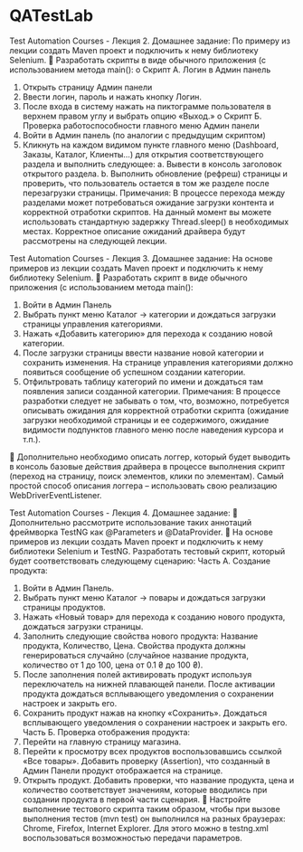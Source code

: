# QATestLab
Test Automation Courses - Лекция 2. Домашнее задание:
По примеру из лекции создать Maven проект и подключить к нему библиотеку Selenium.
 Разработать скрипты в виде обычного приложения (с использованием метода main():
o Скрипт А. Логин в Админ панель
1. Открыть страницу Админ панели
2. Ввести логин, пароль и нажать кнопку Логин.
3. После входа в систему нажать на пиктограмме пользователя в верхнем
правом углу и выбрать опцию «Выход.»
o Скрипт Б. Проверка работоспособности главного меню Админ панели
1. Войти в Админ панель (по аналогии с предыдущим скриптом)
2. Кликнуть на каждом видимом пункте главного меню (Dashboard, Заказы,
Каталог, Клиенты…) для открытия соответствующего раздела и выполнить
следующее:
a. Вывести в консоль заголовок открытого раздела.
b. Выполнить обновление (рефреш) страницы и проверить, что
пользователь остается в том же разделе после перезагрузки
страницы.
Примечания: В процессе перехода между разделами может потребоваться ожидание загрузки
контента и корректной отработки скриптов. На данный момент вы можете использовать
стандартную задержку Thread.sleep() в необходимых местах. Корректное описание ожиданий
драйвера будут рассмотрены на следующей лекции.

Test Automation Courses - Лекция 3. Домашнее задание:
На основе примеров из лекции создать Maven проект и подключить к нему библиотеку
Selenium.
 Разработать скрипт в виде обычного приложения (с использованием метода main():
1. Войти в Админ Панель
2. Выбрать пункт меню Каталог -> категории и дождаться загрузки страницы управления
категориями.
3. Нажать «Добавить категорию» для перехода к созданию новой категории.
4. После загрузки страницы ввести название новой категории и сохранить изменения. На
странице управления категориями должно появиться сообщение об успешном
создании категории.
5. Отфильтровать таблицу категорий по имени и дождаться там появления записи
созданной категории.
Примечания: В процессе разработки следует не забывать о том, что, возможно, потребуется
описывать ожидания для корректной отработки скрипта (ожидание загрузки необходимой
страницы и ее содержимого, ожидание видимости подпунктов главного меню после наведения
курсора и т.п.).

 Дополнительно необходимо описать логгер, который будет выводить в консоль базовые
действия драйвера в процессе выполнения скрипт (переход на страницу, поиск элементов,
клики по элементам). Самый простой способ описания логгера – использовать свою
реализацию WebDriverEventListener.

Test Automation Courses - Лекция 4. Домашнее задание:
 Дополнительно рассмотрите использование таких аннотаций фреймворка TestNG как
@Parameters и @DataProvider.
 На основе примеров из лекции создать Maven проект и подключить к нему библиотеки
Selenium и TestNG.
Разработать тестовый скрипт, который будет соответствовать следующему сценарию:
Часть А. Создание продукта:
1. Войти в Админ Панель.
2. Выбрать пункт меню Каталог -> повары и дождаться загрузки страницы продуктов.
3. Нажать «Новый товар» для перехода к созданию нового продукта, дождаться загрузки
страницы.
4. Заполнить следующие свойства нового продукта: Название продукта, Количество, Цена.
Свойства продукта должны генерироваться случайно (случайное название продукта,
количество от 1 до 100, цена от 0.1 ₴ до 100 ₴).
5. После заполнения полей активировать продукт используя переключатель на нижней
плавающей панели. После активации продукта дождаться всплывающего уведомления
о сохранении настроек и закрыть его.
6. Сохранить продукт нажав на кнопку «Сохранить». Дождаться всплывающего
уведомления о сохранении настроек и закрыть его.
Часть Б. Проверка отображения продукта:
1. Перейти на главную страницу магазина.
2. Перейти к просмотру всех продуктов воспользовавшись ссылкой «Все товары».
Добавить проверку (Assertion), что созданный в Админ Панели продукт отображается на
странице.
3. Открыть продукт. Добавить проверки, что название продукта, цена и количество
соответствует значениям, которые вводились при создании продукта в первой части
сценария.
 Настройте выполнение тестового скрипта таким образом, чтобы при вызове выполнения
тестов (mvn test) он выполнился на разных браузерах: Chrome, Firefox, Internet Explorer. Для
этого можно в testng.xml воспользоваться возможностью передачи параметров.
